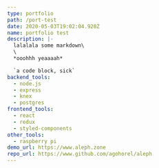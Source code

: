 ```yaml
---
type: portfolio
path: /port-test
date: 2020-05-03T19:02:04.920Z
name: portfolio test
description: |-
  lalalala some markdown\
  \
  *ooohhh yeaaaah*

  `a code block, sick`
backend_tools:
  - node.js
  - express
  - knex
  - postgres
frontend_tools:
  - react
  - redux
  - styled-components
other_tools:
  - raspberry pi
demo_url: https://www.aleph.zone
repo_url: https://www.github.com/agohorel/aleph
---
```

